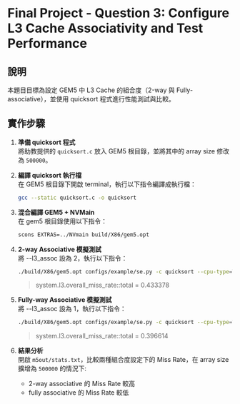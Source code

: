 # Final Project - Question 3: Configure L3 Cache Associativity and Test Performance

## 說明

本題目目標為設定 GEM5 中 L3 Cache 的組合度（2-way 與 Fully-associative），並使用 quicksort 程式進行性能測試與比較。

## 實作步驟

1. **準備 quicksort 程式**  
   將助教提供的 `quicksort.c` 放入 GEM5 根目錄，並將其中的 array size 修改為 `500000`。

2. **編譯 quicksort 執行檔**  
   在 GEM5 根目錄下開啟 terminal，執行以下指令編譯成執行檔：  
   ```bash
   gcc --static quicksort.c -o quicksort

3. **混合編譯 GEM5 + NVMain**  
   在 gem5 根目錄使用以下指令：
   ```bash
   scons EXTRAS=../NVmain build/X86/gem5.opt

4. **2-way Associative 模擬測試**  
   將 --l3_assoc 設為 2，執行以下指令：
   ```bash
   ./build/X86/gem5.opt configs/example/se.py -c quicksort --cpu-type=TimingSimpleCPU --caches --l2cache --l3cache --l3_assoc=2 --l1i_size=32kB --l1d_size=32kB --l2_size=128kB --l3_size=1MB --mem-type=NVMainMemory --nvmain-config=../NVmain/Config/PCM_ISSCC_2012_4GB.config > terminal_output.txt
   ```
 
   > system.l3.overall_miss_rate::total = 0.433378

5. **Fully-way Associative 模擬測試**  
   將 --l3_assoc 設為 1，執行以下指令：
   ```bash
   ./build/X86/gem5.opt configs/example/se.py -c quicksort --cpu-type=TimingSimpleCPU --caches --l2cache --l3cache --l3_assoc=1 --l1i_size=32kB --l1d_size=32kB --l2_size=128kB --l3_size=1MB --mem-type=NVMainMemory --nvmain-config=../NVmain/Config/PCM_ISSCC_2012_4GB.config > terminal_output.txt
   ```
 
   > system.l3.overall_miss_rate::total = 0.396614

6. **結果分析**  
   開啟 `m5out/stats.txt`，比較兩種組合度設定下的 Miss Rate，在 array size 擴增為 `500000` 的情況下:
    - 2-way associative 的 Miss Rate 較高
    - fully associative 的 Miss Rate 較低





